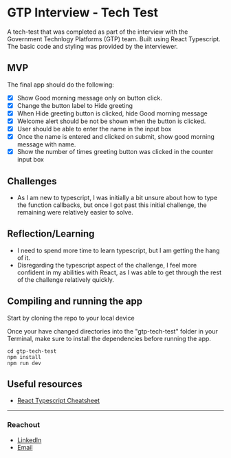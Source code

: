 # GTP Interview - Tech Test

A tech-test that was completed as part of the interview with the Government Technlogy Platforms (GTP) team. Built using React Typescript. The basic code and styling was provided by the interviewer.

## MVP

The final app should do the following:

- [x] Show Good morning message only on button click.
- [x] Change the button label to Hide greeting
- [x] When Hide greeting button is clicked, hide Good morning message
- [x] Welcome alert should be not be shown when the button is clicked.
- [x] User should be able to enter the name in the input box
- [x] Once the name is entered and clicked on submit, show good morning message with name.
- [x] Show the number of times greeting button was clicked in the counter input box

## Challenges

- As I am new to typescript, I was initially a bit unsure about how to type the function callbacks, but once I got past this initial challenge, the remaining were relatively easier to solve.

## Reflection/Learning

- I need to spend more time to learn typescript, but I am getting the hang of it.
- Disregarding the typescript aspect of the challenge, I feel more confident in my abilities with React, as I was able to get through the rest of the challenge relatively quickly.

## Compiling and running the app

Start by cloning the repo to your local device

Once your have changed directories into the "gtp-tech-test" folder in your Terminal, make sure to install the dependencies before running the app.

```
cd gtp-tech-test
npm install
npm run dev
```

## Useful resources

- [React Typescript Cheatsheet](https://react-typescript-cheatsheet.netlify.app/docs/basic/getting-started/forms_and_events/)

---

### Reachout

- [LinkedIn](https://au.linkedin.com/in/ayushjames)
- [Email](mailto:ayushpjames@gmail.com)

